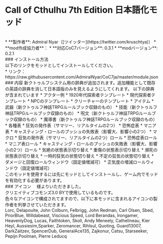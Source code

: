 # Call of Cthulhu 7th Edition 日本語化モッド  
<br>
* **製作者**: Admiral Nyar（[ツイッター](https://twitter.com/kruschtya)）  
* **mod作成協力者**：  
* **対応CoC7バージョン**: 0.3.1  
* **modバージョン**: 0.2.1  
<br>
### インストール方法  
<br>
以下のリンクをモッドとしてインストールしてください。  
<br>
* リンク： https://raw.githubusercontent.com/AdmiralNyar/CoC7ja/master/module.json  
<br>
### 内容  
新クトゥルフシステム用の辞典が追加されます。追加機能として既存の英語の辞典を消して日本語版のみを見えるようにしてくれます。  
以下の辞典が含まれています
* アクター例
    * 1920年代探索者テンプレート
    * 現代探索者テンプレート
    * NPCのテンプレート
    * クリーチャーのテンプレート
* アイテム
    * 武器（新クトゥルフ神話TRPGルールブック収録のもの）
    * 技能（新クトゥルフ神話TRPGルールブック収録のもの）
    * 呪文（新クトゥルフ神話TRPGルールブック収録のもの）
    * 魔導書（新クトゥルフ神話TRPGルールブック収録のもの）
* 各種表
    * 狂気の発作表（サマリー、リアルタイムの2つ）
    * 恐怖症表
    * マニア表
    * キャスティング・ロールのプッシュの失敗表（影響大、影響小の2つ）
* マクロ
    * 狂気の発作表（サマリー、リアルタイムの2つ）ロール
    * 恐怖症表ロール
    * マニア表ロール
    * キャスティング・ロールのプッシュの失敗表（影響大、影響小の2つ）ロール
    * 気絶の状態表示切り替え
    * 重傷の状態表示切り替え
    * 瀕死の状態表示切り替え
    * 一時的狂気の状態切り替え
    * 不定の狂気の状態切り替え
    * ダメージと回復ロールウィンドウ（固定値増減可）
    * 正気度の増減ロールウィンドウ（固定値増減可）
<br>
このモッドを使用するには先にモッドとしてインストールし、ゲーム内でモッドを有効化する必要があります。  
<br>
### アイコン  
<https://game-icons.net>　様よりいただきました。  
<br>
クリエイティブコモンズ3.0 BYで使用しているものです。  
<br>
色々なアイコンで構成されてますので、以下に本モッドに含まれるアイコンの製作者を列挙させていただきます。  
<br>
Lorc, Delapouite, John Colburn, Felbrigg, John Redman, Carl Olsen, Sbed, PriorBlue, Willdabeast, Viscious Speed,  
Lord Berandas, Irongamer, HeavenlyDog, Lucas, Faithtoken, Skoll, Andy Meneely, Cathelineau, Kier Heyl,  
Aussiesim,Sparker, Zeromancer, Rihlsul, Quoting, Guard13007, DarkZaitzev, SpencerDub, GeneralAce135,  
Zajkonur, Catsu, Starseeker, Pepijn Poolman, Pierre Leducq
